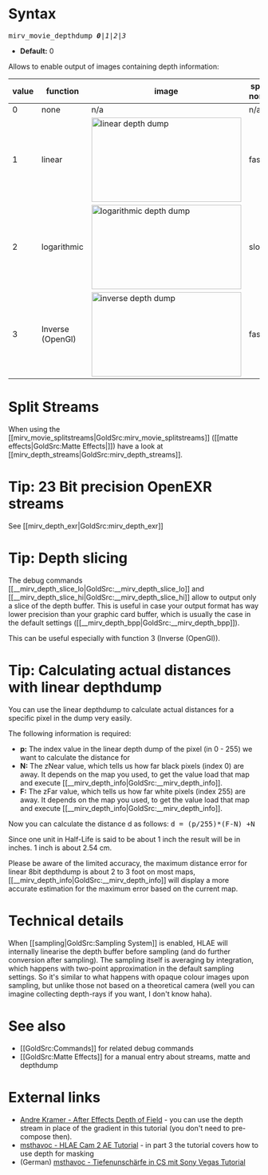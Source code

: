 # Syntax

<tt>mirv_movie_depthdump _**0**|1|2|3_</tt>

* **Default:** 0

Allows to enable output of images containing depth information:

value | function | image | speed normal | speed sampled
--- | --- | --- | --- | ----
0 | none | n/a | n/a | n/a
1 | linear | [<img alt="linear depth dump" src="https://user-images.githubusercontent.com/3610128/63042721-e7044a00-beca-11e9-89a1-d1da20f4a6a2.jpg" width="300" height="169">](https://user-images.githubusercontent.com/3610128/63042721-e7044a00-beca-11e9-89a1-d1da20f4a6a2.jpg) | fast | fastest
2 | logarithmic | [<img alt="logarithmic depth dump" src="https://user-images.githubusercontent.com/3610128/63042722-e7044a00-beca-11e9-870f-6f252c30b0c9.jpg" width="300" height="169">](https://user-images.githubusercontent.com/3610128/63042722-e7044a00-beca-11e9-870f-6f252c30b0c9.jpg) | slow | slow
3 | Inverse (OpenGl) | [<img alt="inverse depth dump" src="https://user-images.githubusercontent.com/3610128/63042720-e66bb380-beca-11e9-8b59-43dba7b49e01.jpg" width="300" height="169">](https://user-images.githubusercontent.com/3610128/63042720-e66bb380-beca-11e9-8b59-43dba7b49e01.jpg) | fastest | fast

# Split Streams

When using the [[mirv_movie_splitstreams|GoldSrc:mirv_movie_splitstreams]] ([[matte effects|GoldSrc:Matte Effects|]]) have a look at [[mirv_depth_streams|GoldSrc:mirv_depth_streams]].

# Tip: 23 Bit precision OpenEXR streams

See [[mirv_depth_exr|GoldSrc:mirv_depth_exr]]

# Tip: Depth slicing

The debug commands [[__mirv_depth_slice_lo|GoldSrc:__mirv_depth_slice_lo]] and [[__mirv_depth_slice_hi|GoldSrc:__mirv_depth_slice_hi]] allow to output only a slice of the depth buffer. This is useful in case your output format has way lower precision than your graphic card buffer, which is usually the case in the default settings ([[__mirv_depth_bpp|GoldSrc:__mirv_depth_bpp]]).

This can be useful especially with function 3 (Inverse (OpenGl)).

# Tip: Calculating actual distances with linear depthdump

You can use the linear depthdump to calculate actual distances for a specific pixel in the dump very easily.

The following information is required:

* **p:** The index value in the linear depth dump of the pixel (in 0 - 255) we want to calculate the distance for
* **N:** The zNear value, which tells us how far black pixels (index 0) are away. It depends on the map you used, to get the value load that map and execute [[__mirv_depth_info|GoldSrc:__mirv_depth_info]].
* **F:** The zFar value, which tells us how far white pixels (index 255) are away. It depends on the map you used, to get the value load that map and execute [[__mirv_depth_info|GoldSrc:__mirv_depth_info]].

Now you can calculate the distance d as follows:
<tt>d = (p/255)*(F-N) +N</tt>

Since one unit in Half-Life is said to be about 1 inch the result will be in inches. 1 inch is about 2.54 cm.

Please be aware of the limited accuracy, the maximum distance error for linear 8bit depthdump is about 2 to 3 foot on most maps, [[__mirv_depth_info|GoldSrc:__mirv_depth_info]] will display a more accurate estimation for the maximum error based on the current map.

# Technical details

When [[sampling|GoldSrc:Sampling System]] is enabled, HLAE will internally linearise the depth buffer before sampling (and do further conversion after sampling). The sampling itself is averaging by integration, which happens with two-point approximation in the default sampling settings. So it's similar to what happens with opaque colour images upon sampling, but unlike those not based on a theoretical camera (well you can imagine collecting depth-rays if you want, I don't know haha).

# See also

* [[GoldSrc:Commands]] for related debug commands
* [[GoldSrc:Matte Effects]] for a manual entry about streams, matte and depthdump

# External links

* [Andre Kramer - After Effects Depth of Field](http://library.creativecow.net/articles/kramer_andrew/dof.php) - you can use the depth stream in place of the gradient in this tutorial (you don't need to pre-compose then).
* [msthavoc - HLAE Cam 2 AE Tutorial](http://www.youtube.com/view_play_list?p=CE8192FD6342179D) - in part 3 the tutorial covers how to use depth for masking
* (German) [msthavoc - Tiefenunsch&auml;rfe in CS mit Sony Vegas Tutorial](http://www.youtube.com/view_play_list?p=FF93E4E6717D0377)
